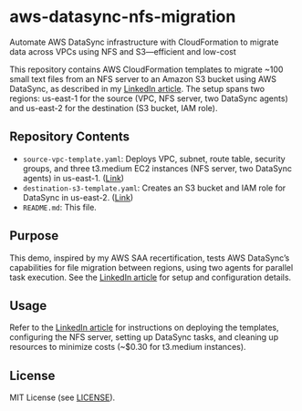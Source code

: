 # aws-datasync-nfs-migration
Automate AWS DataSync infrastructure with CloudFormation to migrate data across VPCs using NFS and S3—efficient and low-cost

This repository contains AWS CloudFormation templates to migrate ~100 small text files from an NFS server to an Amazon S3 bucket using AWS DataSync, as described in my [LinkedIn article](https://www.linkedin.com/pulse/setting-up-aws-datasync-migration-infrastructure-vladimir-jovanovski-ejm8f/?trackingId=1SHn9jBmlVBXmQEhIgW8Pg%3D%3D). The setup spans two regions: us-east-1 for the source (VPC, NFS server, two DataSync agents) and us-east-2 for the destination (S3 bucket, IAM role).

## Repository Contents

- `source-vpc-template.yaml`: Deploys VPC, subnet, route table, security groups, and three t3.medium EC2 instances (NFS server, two DataSync agents) in us-east-1. ([Link](#))
- `destination-s3-template.yaml`: Creates an S3 bucket and IAM role for DataSync in us-east-2. ([Link](#))
- `README.md`: This file.

## Purpose

This demo, inspired by my AWS SAA recertification, tests AWS DataSync’s capabilities for file migration between regions, using two agents for parallel task execution. See the [LinkedIn article](https://www.linkedin.com/pulse/setting-up-aws-datasync-migration-infrastructure-vladimir-jovanovski-ejm8f/?trackingId=1SHn9jBmlVBXmQEhIgW8Pg%3D%3D) for setup and configuration details.

## Usage

Refer to the [LinkedIn article](https://www.linkedin.com/pulse/setting-up-aws-datasync-migration-infrastructure-vladimir-jovanovski-ejm8f/?trackingId=1SHn9jBmlVBXmQEhIgW8Pg%3D%3D) for instructions on deploying the templates, configuring the NFS server, setting up DataSync tasks, and cleaning up resources to minimize costs (~$0.30 for t3.medium instances).

## License

MIT License (see [LICENSE](LICENSE)).
